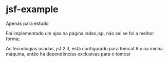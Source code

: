 # jsf-example
Apenas para estudo

Foi implementado um ajax na página index.jsp, não sei se foi a melhor forma;

As tecnologias usadas, jsf 2.3, está configurado para tomcat 9.x na minha máquina, então há dependências exclusivas para o tomcat

